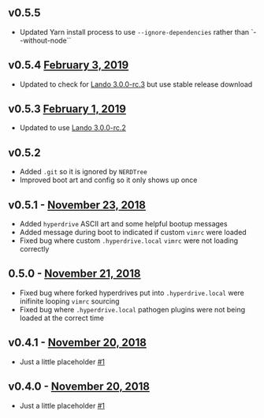v0.5.5
------
* Updated Yarn install process to use `--ignore-dependencies` rather than `--without-node``


v0.5.4 [February 3, 2019](https://github.com/lando/hyperdrive/releases/tag/v0.5.4)
-------------------------

* Updated to check for [Lando 3.0.0-rc.3](https://github.com/lando/lando/releases) but use stable release download

v0.5.3 [February 1, 2019](https://github.com/lando/hyperdrive/releases/tag/v0.5.3)
-------------------------

* Updated to use [Lando 3.0.0-rc.2](https://github.com/lando/lando/releases)

v0.5.2
------

* Added `.git` so it is ignored by `NERDTree`
* Improved boot art and config so it only shows up once

v0.5.1 - [November 23, 2018](https://github.com/lando/hyperdrive/releases/tag/v0.5.1)
----------------------------

* Added `hyperdrive` ASCII art and some helpful bootup messages
* Added message during boot to indicated if custom `vimrc` were loaded
* Fixed bug where custom `.hyperdrive.local` `vimrc` were not loading correctly

0.5.0 - [November 21, 2018](https://github.com/lando/hyperdrive/releases/tag/v0.5.0)
----------------------------

* Fixed bug where forked hyperdrives put into `.hyperdrive.local` were inifinite looping `vimrc` sourcing
* Fixed bug where `.hyperdrive.local` pathogen plugins were not being loaded at the correct time

v0.4.1 - [November 20, 2018](https://github.com/lando/hyperdrive/releases/tag/v0.4.1)
----------------------------

* Just a little placeholder [#1](https://github.com/lando/hyperdrive/issues/1)

v0.4.0 - [November 20, 2018](https://github.com/lando/hyperdrive/releases/tag/v0.4.0)
----------------------------

* Just a little placeholder [#1](https://github.com/lando/hyperdrive/issues/1)

